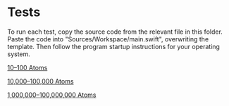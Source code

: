 # Tests

To run each test, copy the source code from the relevant file in this folder. Paste the code into "Sources/Workspace/main.swift", overwriting the template. Then follow the program startup instructions for your operating system.

[10&ndash;100 Atoms](./tests-low-atom-count.md)

[10,000&ndash;100,000 Atoms](./tests-medium-atom-count.md)

[1,000,000&ndash;100,000,000 Atoms](./tests-high-atom-count.md)
